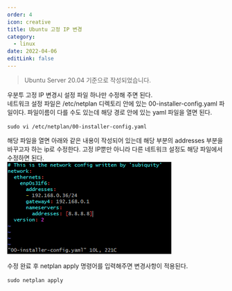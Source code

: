 ```yaml
---
order: 4
icon: creative
title: Ubuntu 고정 IP 변경
category:
  - linux
date: 2022-04-06
editLink: false
---
```


> Ubuntu Server 20.04 기준으로 작성되었습니다.

우분투 고정 IP 변경시 설정 파일 하나만 수정해 주면 된다.  
네트워크 설정 파일은 /etc/netplan 디렉토리 안에 있는 00-installer-config.yaml 파일이다. 파일이름이 다를 수도 있는데 해당 경로 안에 있는 yaml 파일을 열면 된다.

`sudo vi /etc/netplan/00-installer-config.yaml`

해당 파일을 열면 아래와 같은 내용이 작성되어 있는데 해당 부분의
addresses 부분을 바꾸고자 하는 ip로 수정한다.
고정 IP뿐만 아니라 다른 네트워크 설정도 해당 파일에서 수정하면 된다.  
![우분투-고정ip변경](./img/우분투-고정ip변경.png)

수정 완료 후 netplan apply 명령어를 입력해주면 변경사항이 적용된다.

`sudo netplan apply`
